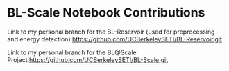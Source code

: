# BL-Scale Notebook Contributions
Link to my personal branch for the BL-Reservoir (used for preprocessing and energy detection):https://github.com/UCBerkeleySETI/BL-Reservoir.git <br />

Link to my personal branch for the BL@Scale Project:https://github.com/UCBerkeleySETI/BL-Scale.git
